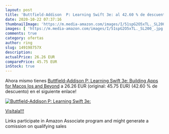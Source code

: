 ```yaml
---
layout: post
title: 'Buttfield-Addison  P: Learning Swift 3e: al 42.60 % de descuento'
date: 2020-10-22 07:37:16
thumbnailImage: 'https://m.media-amazon.com/images/I/51spG2O5xTL._SL200_.jpg'
images: [ 'https://m.media-amazon.com/images/I/51spG2O5xTL._SL200_.jpg' ]
comments: true
category: ofertas
author: ring
slug: 149198757X
description:
actualPrice: 26.26 EUR
comparePrice: 45.75 EUR
inStock: true
---
```


Ahora mismo tienes [Buttfield-Addison  P: Learning Swift 3e: Building Apps for Macos  Ios  and Beyond](https://www.amazon.es/dp/149198757X/?tag=tolees-21) a 26.26 EUR (original: 45.75 EUR) (42.60 %  de descuento) en el siguiente enlace!

[![Buttfield-Addison  P: Learning Swift 3e:](https://m.media-amazon.com/images/I/51spG2O5xTL._SL200_.jpg)](https://www.amazon.es/dp/149198757X/?tag=tolees-21)

[Visítala!!!](https://www.amazon.es/dp/149198757X/?tag=tolees-21)

Links participate in Amazon Associate program and might generate a comission on qualifying sales
